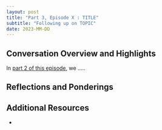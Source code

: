 ```yaml
---
layout: post
title: "Part 3, Episode X : TITLE"
subtitle: "Following up on TOPIC"
date: 2023-MM-DD
---
```


## Conversation Overview and Highlights
In [part 2 of this episode](#LINK), we .....

## Reflections and Ponderings

## Additional Resources
- 